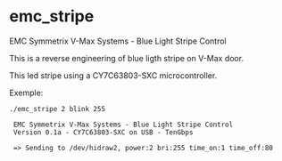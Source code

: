 # emc_stripe
EMC Symmetrix V-Max Systems - Blue Light Stripe Control

This is a reverse engineering of blue ligth stripe on V-Max door.

This led stripe using a CY7C63803-SXC microcontroller.

Exemple:
```
./emc_stripe 2 blink 255

 EMC Symmetrix V-Max Systems - Blue Light Stripe Control
 Version 0.1a - CY7C63803-SXC on USB - TenGbps

 => Sending to /dev/hidraw2, power:2 bri:255 time_on:1 time_off:80
 ```

